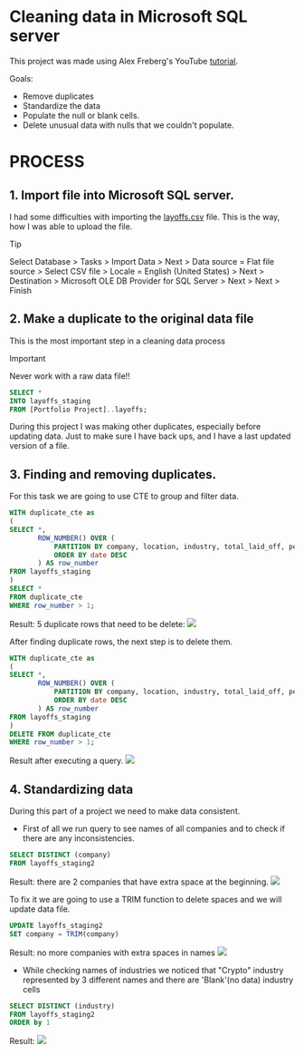 # Cleaning data in Microsoft SQL server ##
 
This project was made using Alex Freberg's YouTube [tutorial](https://www.youtube.com/watch?v=4UltKCnnnTA).


Goals:
- Remove duplicates
- Standardize the data
- Populate the null or blank cells.
- Delete unusual data with nulls that we couldn't populate.

# PROCESS

## 1. Import file into Microsoft SQL server.

I had some difficulties with importing the [layoffs.csv](https://github.com/VictoriaStetskevych/projects_from_internet/blob/main/01_layoffs_alex_the_analyst/layoffs.csv) file. 
This is the way, how I was able to upload the file.

> [!TIP]
> Select Database > Tasks > Import Data > Next > Data source = Flat file source > Select CSV file > Locale = English (United States)  > Next > Destination > Microsoft OLE DB Provider for SQL Server > Next > Next > Finish

## 2. Make a duplicate to the original data file

This is the most important step in a cleaning data process  
> [!IMPORTANT]
> Never work with a raw data file!!

```sql
SELECT *
INTO layoffs_staging
FROM [Portfolio Project]..layoffs;
```

During this project I was making other duplicates, especially before updating data. Just to make sure I have back ups, and I have a last updated version of a file.

## 3. Finding and removing duplicates.
For this task we are going to use CTE to group and filter data.

```sql
WITH duplicate_cte as
(
SELECT *,
       ROW_NUMBER() OVER (
           PARTITION BY company, location, industry, total_laid_off, percentage_laid_off, date, stage, country, funds_raised_millions
           ORDER BY date DESC
       ) AS row_number
FROM layoffs_staging
)
SELECT *
FROM duplicate_cte
WHERE row_number > 1;
```
Result: 5 duplicate rows that need to be delete:
![](https://raw.githubusercontent.com/VictoriaStetskevych/projects_from_internet/refs/heads/main/01_layoffs_alex_the_analyst/images/01_duplicates.png)

After finding duplicate rows, the next step is to delete them.
```sql
WITH duplicate_cte as
(
SELECT *,
       ROW_NUMBER() OVER (
           PARTITION BY company, location, industry, total_laid_off, percentage_laid_off, date, stage, country, funds_raised_millions
           ORDER BY date DESC
       ) AS row_number
FROM layoffs_staging
)
DELETE FROM duplicate_cte
WHERE row_number > 1;
```
Result after executing a query.
![](https://raw.githubusercontent.com/VictoriaStetskevych/projects_from_internet/refs/heads/main/01_layoffs_alex_the_analyst/images/02_dulicates_fixed.png)

## 4. Standardizing data

During this part of a project we need to make data consistent.

- First of all we run query to see names of all companies and to check if there are any inconsistencies. 
```sql
SELECT DISTINCT (company)
FROM layoffs_staging2
```
Result: there are 2 companies that have extra space at the beginning. 
![](https://raw.githubusercontent.com/VictoriaStetskevych/projects_from_internet/refs/heads/main/01_layoffs_alex_the_analyst/images/03_company.png)

To fix it we are going to use a TRIM function to delete spaces and we will update data file.
```sql
UPDATE layoffs_staging2
SET company = TRIM(company)
```
Result: no more companies with extra spaces in names
![](https://raw.githubusercontent.com/VictoriaStetskevych/projects_from_internet/refs/heads/main/01_layoffs_alex_the_analyst/images/04_company_fixed.png)

- While checking names of industries we noticed that "Crypto" industry represented by 3 different names and there are 'Blank'(no data) industry cells 
```sql
SELECT DISTINCT (industry)
FROM layoffs_staging2
ORDER by 1
``` 
Result:
![](https://raw.githubusercontent.com/VictoriaStetskevych/projects_from_internet/refs/heads/main/01_layoffs_alex_the_analyst/images/05_industries.png)

